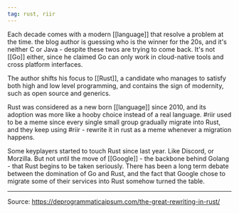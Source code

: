 ```yaml
---
tag: rust, riir
---
```


Each decade comes with a modern [[language]] that resolve a problem at the time. the blog author is guessing who is the winner for the 20s, and it's neither C or Java - despite these twos are trying to come back. It's not [[Go]] either, since he claimed Go can only work in cloud-native tools and cross platform interfaces.

The author shifts his focus to [[Rust]], a candidate who manages to satisfy both high and low level programming, and contains the sign of modernity, such as open source and generics.

Rust was considered as a new born [[language]] since 2010, and its adoption was more like a hooby choice instead of a real language. #riir used to be a meme since every single small group gradually migrate into Rust, and they keep using #riir - rewrite it in rust as a meme whenever a migration happens. 

Some keyplayers started to touch Rust since last year. Like Discord, or Morzilla. But not until the move of [[Google]] - the backbone behind Golang - that Rust begins to be taken seriously. There has been a long term debate between the domination of Go and Rust, and the fact that Google chose to migrate some of their services into Rust somehow turned the table.

---
Source: https://deprogrammaticaipsum.com/the-great-rewriting-in-rust/